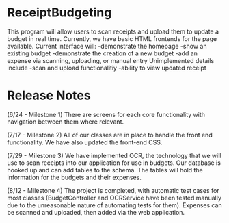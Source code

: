 # ReceiptBudgeting
 This program will allow users to scan receipts and upload them to update a budget in real time. 
 Currently, we have basic HTML frontends for the page available.
 Current interface will:
 -demonstrate the homepage
 -show an existing budget
 -demonstrate the creation of a new budget
 -add an expense via scanning, uploading, or manual entry
 Unimplemented details include 
 -scan and upload functionalitiy
 -ability to view updated receipt

# Release Notes
(6/24 - Milestone 1)
There are screens for each core functionality with navigation between them where relevant. 

(7/17 - Milestone 2)
All of our classes are in place to handle the front end functionality. We have also updated the front-end CSS. 

(7/29 - Milestone 3)
We have implemented OCR, the technology that we will use to scan receipts into our application for use in budgets. Our database is hooked up and can add tables to the schema. The tables will hold the information for the budgets and their expenses.   

(8/12 - Milestone 4) 
The project is completed, with automatic test cases for most classes (BudgetController and OCRService have been tested manually due to the unreasonable nature of automating tests for them). Expenses can be scanned and uploaded, then added via the web application.
